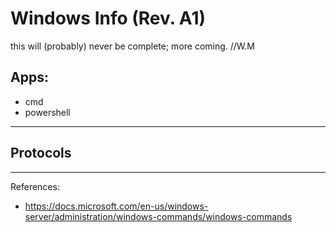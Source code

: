 # Windows Info (Rev. A1)
this will (probably) never be complete;
more coming.
//W.M


## Apps:
- cmd
- powershell


---


## Protocols

---

References:

- https://docs.microsoft.com/en-us/windows-server/administration/windows-commands/windows-commands
